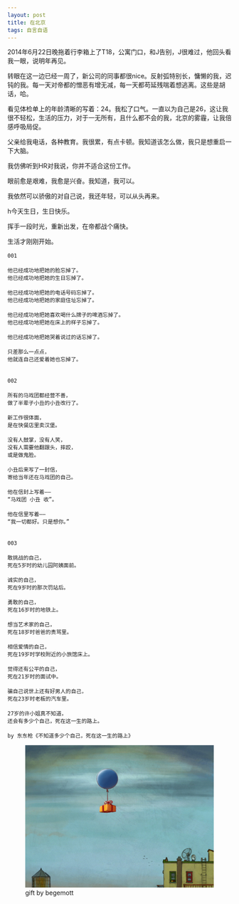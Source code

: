 ```yaml
---
layout: post
title: 在北京
tags: 自言自语
---
```




2014年6月22日晚拖着行李箱上了T18，公寓门口，和J告别，J很难过，他回头看我一眼，说明年再见。

转眼在这一边已经一周了，新公司的同事都很nice。反射弧特别长，慵懒的我，迟钝的我。每一天对帝都的憎恶有增无减，每一天都苟延残喘着想逃离。这些是胡话，哈。

看见体检单上的年龄清晰的写着：24。我松了口气。一直以为自己是26，这让我很不轻松，生活的压力，对于一无所有，且什么都不会的我，北京的雾霾，让我倍感呼吸局促。

父亲给我电话，各种教育。我很累，有点卡顿。我知道该怎么做，我只是想重启一下大脑。

我仿佛听到HR对我说，你并不适合这份工作。

眼前愈是艰难，我愈是兴奋。我知道，我可以。

我依然可以骄傲的对自己说，我还年轻，可以从头再来。

h今天生日，生日快乐。

挥手一段时光，重新出发，在帝都战个痛快。


生活才刚刚开始。

```
001

他已经成功地把她的脸忘掉了。
他已经成功地把她的生日忘掉了。

他已经成功地把她的电话号码忘掉了。
他已经成功地把她的家庭住址忘掉了。

他已经成功地把她喜欢喝什么牌子的啤酒忘掉了。
他已经成功地把她在床上的样子忘掉了。

他已经成功地把她哭着说过的话忘掉了。

只差那么一点点，
他就连自己还爱着她也忘掉了。


002

所有的马戏团都经营不善，
做了半辈子小丑的小丑改行了。

新工作很体面，
是在快餐店里卖汉堡。

没有人鼓掌，没有人笑，
没有人需要他翻跟头，摔跤，
或是做鬼脸。

小丑后来写了一封信，
寄给当年还在马戏团的自己。

他在信封上写着——
“马戏团 小丑 收”。

他在信里写着——
“我一切都好。只是想你。”


003

敢挑战的自己，
死在5岁时的幼儿园阿姨面前。

诚实的自己，
死在9岁时的那次罚站后。

勇敢的自己，
死在16岁时的地铁上。

想当艺术家的自己，
死在18岁时爸爸的责骂里。

相信爱情的自己，
死在19岁时学校附近的小旅馆床上。

觉得还有公平的自己，
死在21岁时的面试中。

骗自己说世上还有好男人的自己，
死在23岁时老板的汽车里。

27岁的许小姐真不知道，
还会有多少个自己，死在这一生的路上。

by 东东枪《不知道多少个自己，死在这一生的路上》
```
<figure><img src="/images/gift_by_begemott.jpg"><figcaption>gift by begemott</figcaption></figure>